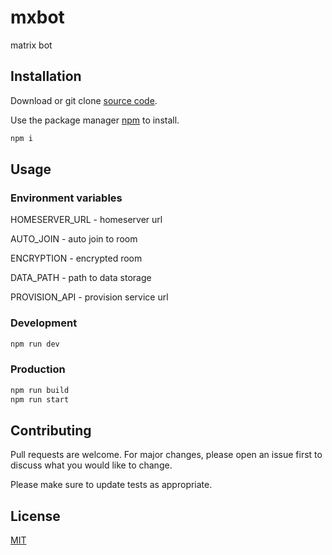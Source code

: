 # mxbot

matrix bot

## Installation

Download or git clone [source code](https://git.dc2.local/o.myronov/dictionaries).

Use the package manager [npm](https://www.npmjs.com/get-npm) to install.

```bash
npm i
```

## Usage

### Environment variables

HOMESERVER_URL - homeserver url

AUTO_JOIN - auto join to room

ENCRYPTION - encrypted room

DATA_PATH - path to data storage

PROVISION_API - provision service url

### Development

```bash
npm run dev
```

### Production

```bash
npm run build
npm run start
```

## Contributing

Pull requests are welcome. For major changes, please open an issue first to discuss what you would like to change.

Please make sure to update tests as appropriate.

## License

[MIT](https://choosealicense.com/licenses/mit/)
